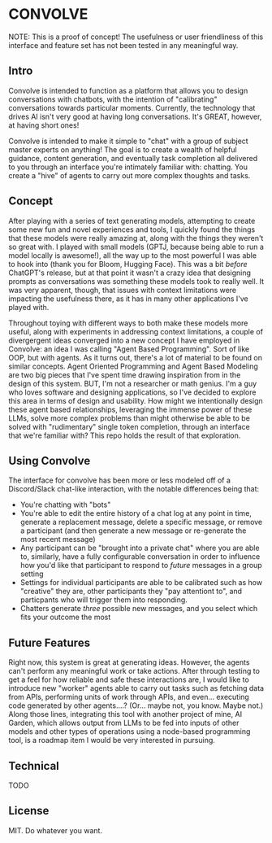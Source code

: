# CONVOLVE

NOTE: This is a proof of concept! The usefulness or user friendliness of this interface and feature set has not been tested in any meaningful way.

## Intro 

Convolve is intended to function as a platform that allows you to design conversations with chatbots, with the intention of "calibrating" conversations towards particular moments. Currently, the technology that drives AI isn't very good at having long conversations. It's GREAT, however, at having short ones!

Convolve is intended to  make it simple to "chat" with a group of subject master experts on anything! The goal is to create a wealth of helpful guidance, content generation, and eventually task completion  all delivered to you through an interface you're intimately familiar with: chatting. You create a "hive" of agents to carry out more complex thoughts and tasks.

## Concept

After playing with a series of text generating models, attempting to create some new fun and novel experiences and tools, I quickly found the things that these models were really amazing at, along with the things they weren't so great with. I played with small models (GPTJ, because being able to run a model locally is awesome!), all the way up to the most powerful I was able to hook into (thank you for Bloom, Hugging Face). This was a bit *before* ChatGPT's release, but at that point it wasn't a crazy idea that designing prompts as conversations was something these models took to really well. It was very apparent, though, that issues with context limitations were impacting the usefulness there, as it has in many other applications I've played with.

Throughout toying with different ways to both make these models more useful, along with experiments in addressing context limitations, a couple of divergergent ideas converged into a new concept I have employed in Convolve: an idea I was calling "Agent Based Programming". Sort of like OOP, but with agents. As it turns out, there's a lot of material to be found on similar concepts. Agent Oriented Programming and Agent Based Modeling are two big pieces that I've spent time drawing inspiration from in the design of this system. BUT, I'm not a researcher or math genius. I'm a guy who loves software and designing applications, so I've decided to explore this area in terms of design and usability. How might we intentionally design these agent based relationships, leveraging the immense power of these LLMs, solve more complex problems than might otherwise be able to be solved with "rudimentary" single token completion, through  an interface that we're familiar with? This repo holds the result of that exploration.

## Using Convolve

The interface for convolve has been more or less modeled off of a Discord/Slack chat-like interaction, with the notable differences being that:
 - You're chatting with "bots"
 - You're able to edit the entire history of a chat log at any point in time, generate a replacement message, delete a specific message, or remove a participant (and then generate a new message or re-generate the most recent message)
 - Any participant can be "brought into a private chat" where you are able to, similarly, have a fully configurable conversation in order to influence how you'd like that participant to respond to *future* messages in a group setting
 - Settings for individual participants are able to be calibrated such as how "creative" they are, other participants they "pay attentiont to", and particpants who will trigger them into responding.
 - Chatters generate *three* possible new messages, and you select which fits your outcome the most

## Future Features

Right now, this system is great at generating ideas. However, the agents can't perform any meaningful work or take actions. After through testing to get a feel for how reliable and safe these interactions are, I would like to introduce new "worker" agents able to carry out tasks such as fetching data from APIs, performing units of work through APIs, and even... executing code generated by other agents....? (Or... maybe not, you know. Maybe not.) Along those lines, integrating this tool with another project of mine, AI Garden, which allows output from LLMs to be fed into inputs of other models and other types of operations using a node-based programming tool, is a roadmap item I would be very interested in pursuing. 


## Technical

TODO


## License

MIT. Do whatever you want.

